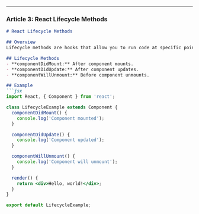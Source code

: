 
---

### Article 3: React Lifecycle Methods

```markdown
# React Lifecycle Methods

## Overview
Lifecycle methods are hooks that allow you to run code at specific points in a component's life.

## Lifecycle Methods
- **componentDidMount:** After component mounts.
- **componentDidUpdate:** After component updates.
- **componentWillUnmount:** Before component unmounts.

## Example
```jsx
import React, { Component } from 'react';

class LifecycleExample extends Component {
  componentDidMount() {
    console.log('Component mounted');
  }

  componentDidUpdate() {
    console.log('Component updated');
  }

  componentWillUnmount() {
    console.log('Component will unmount');
  }

  render() {
    return <div>Hello, world!</div>;
  }
}

export default LifecycleExample;
